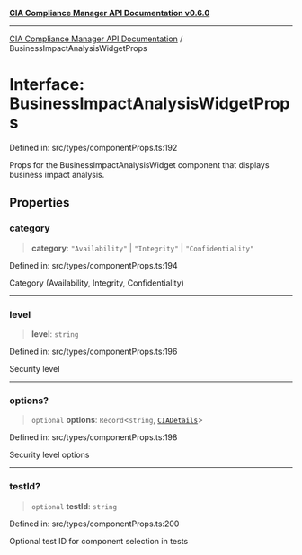 [**CIA Compliance Manager API Documentation v0.6.0**](../README.md)

***

[CIA Compliance Manager API Documentation](../globals.md) / BusinessImpactAnalysisWidgetProps

# Interface: BusinessImpactAnalysisWidgetProps

Defined in: src/types/componentProps.ts:192

Props for the BusinessImpactAnalysisWidget component that displays business impact analysis.

## Properties

### category

> **category**: `"Availability"` \| `"Integrity"` \| `"Confidentiality"`

Defined in: src/types/componentProps.ts:194

Category (Availability, Integrity, Confidentiality)

***

### level

> **level**: `string`

Defined in: src/types/componentProps.ts:196

Security level

***

### options?

> `optional` **options**: `Record`\<`string`, [`CIADetails`](CIADetails.md)\>

Defined in: src/types/componentProps.ts:198

Security level options

***

### testId?

> `optional` **testId**: `string`

Defined in: src/types/componentProps.ts:200

Optional test ID for component selection in tests

